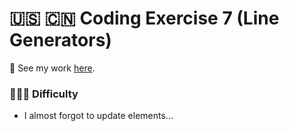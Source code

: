 # 🇺🇸 🇨🇳 Coding Exercise 7 (Line Generators)

🔗 See my work [here](https://zoexiao0516.github.io/cdv-student/lab/lab8-line-exercise/line-2/index.html).

### 🤦🏻‍♀️ Difficulty 
- I almost forgot to update elements...